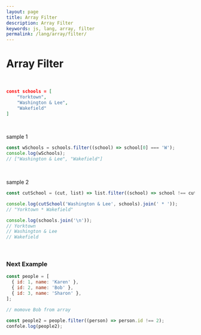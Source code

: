 ```yaml
---
layout: page
title: Array Filter
description: Array Filter
keywords: js, lang, array, filter
permalink: /lang/array/filter/
---
```


# Array Filter

<br/>

```json
const schools = [
    "Yorktown",
    "Washington & Lee",
    "Wakefield"
]
```

<br/>

sample 1

```js
const wSchools = schools.filter((school) => school[0] === 'W');
console.log(wSchools);
// ["Washington & Lee", "Wakefield"]
```

<br/>

sample 2

```js
const cutSchool = (cut, list) => list.filter((school) => school !== cut);

console.log(cutSchool('Washington & Lee', schools).join(' * '));
// "Yorktown * Wakefield"

console.log(schools.join('\n'));
// Yorktown
// Washington & Lee
// Wakefield
```

<br/>

### Next Example

```js
const people = [
  { id: 1, name: 'Karen' },
  { id: 2, name: 'Bob' },
  { id: 3, name: 'Sharon' },
];

// momove Bob from array

const people2 = people.filter((person) => person.id !== 2);
confole.log(people2);
```
